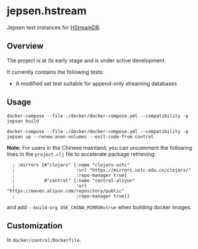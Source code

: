 # jepsen.hstream

Jepsen test instances for [HStreamDB](https://github.com/hstreamdb/hstream).

## Overview

The project is at its early stage and is under active development.

It currently contains the following tests:

- A modified set test suitable for append-only streaming databases

## Usage

```
docker-compose --file ./docker/docker-compose.yml --compatibility -p jepsen build

docker-compose --file ./docker/docker-compose.yml --compatibility -p jepsen up --renew-anon-volumes --exit-code-from control
```

**Note:** For users in the Chinese mainland, you can uncomment the following lines in the `project.clj` file to accelerate package retrieving:

```
  ; :mirrors {#"clojars" {:name "clojars-ustc"
  ;                       :url "https://mirrors.ustc.edu.cn/clojars/"
  ;                       :repo-manager true}
  ;           #"central" {:name "central-aliyun"
  ;                       :url "https://maven.aliyun.com/repository/public"
  ;                       :repo-manager true}}
```

and add `--build-arg USE_CHINA_MIRROR=true` when building docker images.

## Customization

In `docker/control/Dockerfile`.

